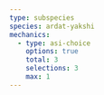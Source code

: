```yaml
---
type: subspecies
species: ardat-yakshi
mechanics:
  - type: asi-choice
    options: true
    total: 3
    selections: 3
    max: 1
---
```

